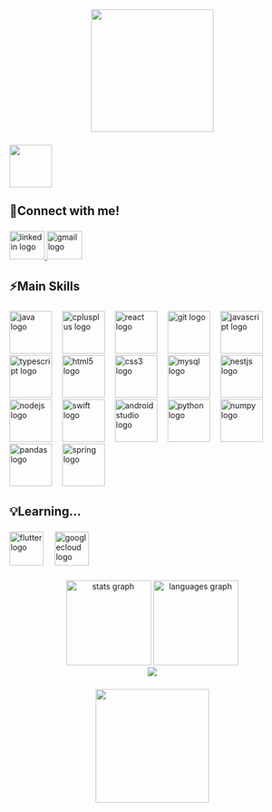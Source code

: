 <div align="center">
  <img height="216" src="https://capsule-render.vercel.app/api?type=waving&color=0077b5&height=120&section=header"  />
</div>

###

<div align="left">
  <img height="75" src="https://readme-typing-svg.herokuapp.com?font=Montserrat&weight=500&size=25&duration=4500&pause=500&color=0077b5&width=435&lines=Hello%2C+it's+Salah+Moussa;Software+Engineer"  />
</div>

###

<h2 align="left">🔗Connect with me!</h2>

###

<div align="left">
  <a href="https://www.linkedin.com/in/salah-om">
  <img src="https://raw.githubusercontent.com/maurodesouza/profile-readme-generator/master/src/assets/icons/social/linkedin/default.svg" width="62" height="50" alt="linkedin logo"  />
  </a>
  <a href="mailto:salah-om@gmail.com">
  <img src="https://raw.githubusercontent.com/maurodesouza/profile-readme-generator/master/src/assets/icons/social/gmail/default.svg" width="62" height="50" alt="gmail logo"  />
  </a>
</div>

###

<h2 align="left">⚡Main Skills</h2>

###

<div align="left">
  <img src="https://cdn.jsdelivr.net/gh/devicons/devicon/icons/java/java-original.svg" height="75" alt="java logo"  />
  <img width="10" />
  <img src="https://cdn.jsdelivr.net/gh/devicons/devicon/icons/cplusplus/cplusplus-original.svg" height="75" alt="cplusplus logo"  />
  <img width="10" />
  <img src="https://cdn.jsdelivr.net/gh/devicons/devicon/icons/react/react-original.svg" height="75" alt="react logo"  />
  <img width="10" />
  <img src="https://cdn.jsdelivr.net/gh/devicons/devicon/icons/git/git-original.svg" height="75" alt="git logo"  />
  <img width="10" />
  <img src="https://cdn.jsdelivr.net/gh/devicons/devicon/icons/javascript/javascript-original.svg" height="75" alt="javascript logo"  />
  <img width="10" />
  <img src="https://cdn.jsdelivr.net/gh/devicons/devicon/icons/typescript/typescript-original.svg" height="75" alt="typescript logo"  />
  <img width="10" />
  <img src="https://cdn.jsdelivr.net/gh/devicons/devicon/icons/html5/html5-original.svg" height="75" alt="html5 logo"  />
  <img width="10" />
  <img src="https://cdn.jsdelivr.net/gh/devicons/devicon/icons/css3/css3-original.svg" height="75" alt="css3 logo"  />
  <img width="10" />
  <img src="https://cdn.jsdelivr.net/gh/devicons/devicon/icons/mysql/mysql-original.svg" height="75" alt="mysql logo"  />
  <img width="10" />
  <img src="https://cdn.jsdelivr.net/gh/devicons/devicon/icons/nestjs/nestjs-original.svg" height="75" alt="nestjs logo"  />
  <img width="10" />
  <img src="https://cdn.jsdelivr.net/gh/devicons/devicon/icons/nodejs/nodejs-original.svg" height="75" alt="nodejs logo"  />
  <img width="10" />
  <img src="https://cdn.jsdelivr.net/gh/devicons/devicon/icons/swift/swift-original.svg" height="75" alt="swift logo"  />
  <img width="10" />
  <img src="https://cdn.jsdelivr.net/gh/devicons/devicon/icons/androidstudio/androidstudio-original.svg" height="75" alt="androidstudio logo"  />
  <img width="10" />
  <img src="https://cdn.jsdelivr.net/gh/devicons/devicon/icons/python/python-original.svg" height="75" alt="python logo"  />
  <img width="10" />
  <img src="https://cdn.jsdelivr.net/gh/devicons/devicon/icons/numpy/numpy-original.svg" height="75" alt="numpy logo"  />
  <img width="10" />
  <img src="https://cdn.jsdelivr.net/gh/devicons/devicon/icons/pandas/pandas-original.svg" height="75" alt="pandas logo"  />
  <img width="10" />
  <img src="https://cdn.jsdelivr.net/gh/devicons/devicon/icons/spring/spring-original.svg" height="75" alt="spring logo"  />
</div>

###

<h2 align="left">💡Learning...</h2>

###

<div align="left">
  <img src="https://cdn.jsdelivr.net/gh/devicons/devicon/icons/flutter/flutter-original.svg" height="60" alt="flutter logo"  />
  <img width="12" />
  <img src="https://cdn.jsdelivr.net/gh/devicons/devicon/icons/googlecloud/googlecloud-original.svg" height="60" alt="googlecloud logo"  />
</div>

###
<div align="center">
  <img src="https://github-readme-stats.vercel.app/api?username=salah-om&hide_title=false&hide_rank=false&show_icons=true&include_all_commits=true&count_private=true&disable_animations=false&theme=dracula&locale=en&hide_border=false&order=1" height="150" alt="stats graph"  />
  <img src="https://github-readme-stats.vercel.app/api/top-langs?username=salah-om&locale=en&hide_title=false&layout=compact&card_width=320&langs_count=5&theme=dracula&hide_border=false&order=2" height="150" alt="languages graph"  />
</div>

<div align="center">
  <img src="https://visitor-badge.laobi.icu/badge?page_id=salah-om.salah-om&left_text=Profile%20Views"  />
</div>

###

<div align="center">
  <img height="200" src="https://capsule-render.vercel.app/api?type=waving&color=004999&height=110&section=footer"  />
</div>

###

